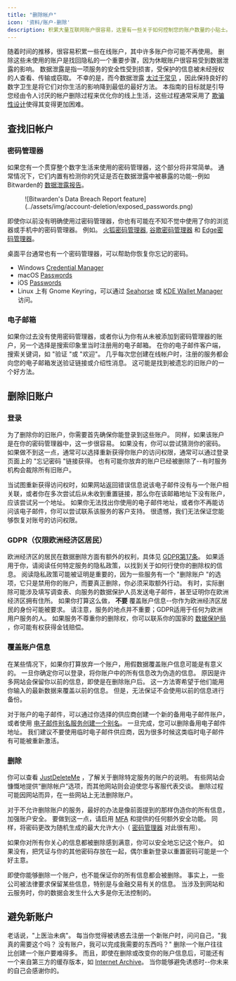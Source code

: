 ```yaml
---
title: "删除帐户"
icon: '资料/账户-删除'
description: 积累大量互联网账户很容易，这里有一些关于如何控制您的账户数量的小贴士。
---
```


随着时间的推移，很容易积累一些在线账户，其中许多账户你可能不再使用。 删除这些未使用的账户是找回隐私的一个重要步骤，因为休眠账户很容易受到数据泄露的影响。 数据泄露是指一项服务的安全性受到损害，受保护的信息被未经授权的人查看、传输或窃取。 不幸的是，而今数据泄露 [太过于常见](https://haveibeenpwned.com/PwnedWebsites) ，因此保持良好的数字卫生是将它们对你生活的影响降到最低的最好方法。 本指南的目标就是引导您经由令人讨厌的帐户删除过程来优化你的线上生活，这些过程通常采用了 [欺骗性设计](https://www.deceptive.design/)使得其变得更加困难。

## 查找旧帐户

### 密码管理器

如果您有一个贯穿整个数字生活来使用的密码管理器，这个部分将非常简单。 通常情况下，它们内置有检测你的凭证是否在数据泄露中被暴露的功能--例如Bitwarden的 [数据泄露报告](https://bitwarden.com/blog/have-you-been-pwned/)。

<figure markdown>
  ![Bitwarden's Data Breach Report feature](../assets/img/account-deletion/exposed_passwords.png)
</figure>

即使你以前没有明确使用过密码管理器，你也有可能在不知不觉中使用了你的浏览器或手机中的密码管理器。 例如。 [火狐密码管理器](https://support.mozilla.org/kb/password-manager-remember-delete-edit-logins), [谷歌密码管理器](https://passwords.google.com/intro) 和 [Edge密码管理器](https://support.microsoft.com/en-us/microsoft-edge/save-or-forget-passwords-in-microsoft-edge-b4beecb0-f2a8-1ca0-f26f-9ec247a3f336)。

桌面平台通常也有一个密码管理器，可以帮助你恢复你忘记的密码。

- Windows [Credential Manager](https://support.microsoft.com/en-us/windows/accessing-credential-manager-1b5c916a-6a16-889f-8581-fc16e8165ac0)
- macOS [Passwords](https://support.apple.com/en-us/HT211145)
- iOS [Passwords](https://support.apple.com/en-us/HT211146)
- Linux 上有 Gnome Keyring，可以通过 [Seahorse](https://wiki.gnome.org/Apps/Seahorse) 或 [KDE Wallet Manager](https://userbase.kde.org/KDE_Wallet_Manager) 访问。

### 电子邮箱

如果你过去没有使用密码管理器，或者你认为你有从未被添加到密码管理器的账户，另一个选择是搜索印象里当时注册用的电子邮箱。 在你的电子邮件客户端，搜索关键词，如 "验证 "或 "欢迎"。 几乎每次您创建在线帐户时，注册的服务都会向您的电子邮箱发送验证链接或介绍性消息。 这可能是找到被遗忘的旧账户的一个好方法。

## 删除旧账户

### 登录

为了删除你的旧账户，你需要首先确保你能登录到这些账户。 同样，如果该账户是在你的密码管理器中，这一步很容易。 如果没有，你可以尝试猜测你的密码。 如果做不到这一点，通常可以选择重新获得你账户的访问权限，通常可以通过登录页面上的 "忘记密码 "链接获得。 也有可能你放弃的账户已经被删除了--有时服务机构会裁除所有旧账户。

当试图重新获得访问权时，如果网站返回错误信息说该电子邮件没有与一个账户相关联，或者你在多次尝试后从未收到重置链接，那么你在该邮箱地址下没有账户，应该尝试另一个地址。 如果你无法找出你使用的电子邮件地址，或者你不再能访问该电子邮件，你可以尝试联系该服务的客户支持。 很遗憾，我们无法保证您能够恢复对账号的访问权限。

### GDPR（仅限欧洲经济区居民）

欧洲经济区的居民在数据删除方面有额外的权利，具体见 [GDPR第17条](https://www.gdpr.org/regulation/article-17.html)。 如果适用于你，请阅读任何特定服务的隐私政策，以找到关于如何行使你的删除权的信息。 阅读隐私政策可能被证明是重要的，因为一些服务有一个 "删除账户 "的选项，它只是禁用你的账户，而要真正删除，你必须采取额外行动。 有时，实际删除可能涉及填写调查表、向服务的数据保护人员发送电子邮件，甚至证明你在欧洲经济区拥有住所。 如果你打算这么做， **不要** 覆盖账户信息--你作为欧洲经济区居民的身份可能被要求。 请注意，服务的地点并不重要；GDPR适用于任何为欧洲用户服务的人。 如果服务不尊重你的删除权，你可以联系你的国家的 [数据保护局](https://ec.europa.eu/info/law/law-topic/data-protection/reform/rights-citizens/redress/what-should-i-do-if-i-think-my-personal-data-protection-rights-havent-been-respected_en) ，你可能有权获得金钱赔偿。

### 覆盖账户信息

在某些情况下，如果你打算放弃一个账户，用假数据覆盖账户信息可能是有意义的。 一旦你确定你可以登录，将你账户中的所有信息改为伪造的信息。 原因是许多网站会保留你以前的信息，即使是在删除账户后。 这一方法寄希望于他们能用你输入的最新数据来覆盖以前的信息。 但是，无法保证不会使用以前的信息进行备份。

对于账户的电子邮件，可以通过你选择的供应商创建一个新的备用电子邮件账户，或者使用 [电子邮件别名服务创建一个别名](/email/#email-aliasing-services)。 一旦完成，您可以删除备用电子邮件地址。 我们建议不要使用临时电子邮件供应商，因为很多时候这类临时电子邮件有可能被重新激活。

### 删除

你可以查看 [JustDeleteMe](https://justdeleteme.xyz) ，了解关于删除特定服务的账户的说明。 有些网站会慷慨地提供“删除帐户”选项，而其他网站则会迫使您与客服代表交谈。 删除过程可能因网站而异，在一些网站上无法删除账户。

对于不允许删除账户的服务，最好的办法是像前面提到的那样伪造你的所有信息，加强账户安全。 要做到这一点，请启用 [MFA](multi-factor-authentication.md) 和提供的任何额外安全功能。 同样，将密码更改为随机生成的最大允许大小（ [密码管理器](/passwords/#local-password-managers) 对此很有用）。

如果你对所有你关心的信息都被删除感到满意，你可以安全地忘记这个账户。 如果没有，把凭证与你的其他密码存放在一起，偶尔重新登录以重置密码可能是一个好主意。

即使你能够删除一个账户，也不能保证你的所有信息都会被删除。 事实上，一些公司被法律要求保留某些信息，特别是与金融交易有关的信息。 当涉及到网站和云服务时，你的数据会发生什么大多是你无法控制的。

## 避免新账户

老话说，"上医治未病"。 每当你觉得被诱惑去注册一个新账户时，问问自己，"我真的需要这个吗？ 没有账户，我可以完成我需要的东西吗？" 删除一个账户往往比创建一个账户要难得多。 而且，即使在删除或改变你的账户信息后，可能还有一个来自第三方的缓存版本，如 [Internet Archive](https://archive.org/)。 当你能够避免诱惑时--你未来的自己会感谢你的。
